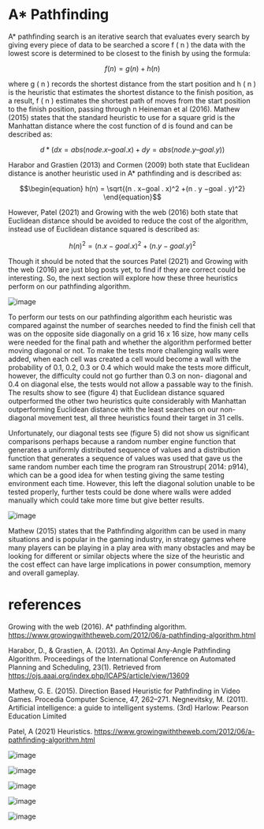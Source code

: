 # A* Pathfinding

A* pathfinding search is an iterative search that evaluates every search by giving every piece of data to be searched a score f ( n ) the data with the lowest score is determined to be closest to the finish by using the formula:

$$\begin{equation} f(n) = g(n) + h(n) \end{equation} $$

where g ( n ) records the shortest distance from the start position and h ( n ) is the heuristic that estimates the shortest distance to the finish position, as a result, f ( n ) estimates the shortest path of moves from the start position to the finish position, passing through n Heineman et al (2016). Mathew (2015) states that the standard heuristic to use for a square grid is the Manhattan distance where the cost function of d is found and can be described as:

$$\begin{equation} d * (dx = abs(node.x – goal.x) + dy = abs(node.y – goal.y)) \end{equation}$$

Harabor and Grastien (2013) and Cormen (2009) both state that Euclidean distance is another heuristic used in A* pathfinding and is
described as:

$$\begin{equation} h(n) = \sqrt{(n . x−goal . x)^2 +(n . y −goal . y)^2} \end{equation}$$ 

However, Patel (2021) and Growing with the web (2016) both state that Euclidean distance should be avoided to reduce the cost of the algorithm, instead use of Euclidean distance squared is described as:

$$\begin{equation} h( n)^2 =(n . x−goal . x)^2 +(n . y −goal. y)^2\end{equation}$$ 

Though it should be noted that the sources Patel (2021) and Growing with the web (2016) are just blog posts yet, to find if they are correct could be interesting. So, the next section will explore how these three heuristics perform on our pathfinding algorithm.

![image](https://github.com/RossErskine/AstarPathfinding/assets/46631932/7449cabd-1821-48c8-bf54-9be34659f052)

To perform our tests on our pathfinding algorithm each heuristic was compared against the number of searches needed to find the finish cell that was on the opposite side diagonally on a grid 16 x 16 size, how many cells were needed for the final path and whether the algorithm performed better moving diagonal or not. To make the tests more challenging walls were added, when each cell was created a cell would become a wall with the probability of 0.1, 0.2, 0.3 or 0.4 which would make the tests more difficult, however, the difficulty could not go further than 0.3 on non-
diagonal and 0.4 on diagonal else, the tests would not allow a passable way to the finish. The results show to see (figure 4) that Euclidean distance squared outperformed the other two heuristics quite considerably with Manhattan outperforming Euclidean distance with the least searches on our non-diagonal movement test, all three heuristics found their target in 31 cells.

Unfortunately, our diagonal tests see (figure 5) did not show us significant comparisons perhaps because a random number engine function that generates a uniformly distributed sequence of values and a distribution function that generates a sequence of values was used that gave us the same random number each time the program ran Stroustrup( 2014: p914), which can be a good idea for when testing giving the same testing environment each time. However, this left the diagonal solution unable to be tested properly, further tests could be done where walls were added manually which could take more time but give better results.

![image](https://github.com/RossErskine/AstarPathfinding/assets/46631932/61a874be-5ef9-4578-a576-3f24e6d90cbc)

Mathew (2015) states that the Pathfinding algorithm can be used in many situations and is popular in the gaming industry, in strategy games where many players can be playing in a play area with many obstacles and may be looking for different or similar objects where the size of the heuristic and the cost effect can have large implications in power consumption, memory and overall gameplay.

# references
Growing with the web (2016). A* pathfinding algorithm. https://www.growingwiththeweb.com/2012/06/a-pathfinding-algorithm.html

Harabor, D., & Grastien, A. (2013). An Optimal Any-Angle Pathfinding Algorithm. Proceedings of the International Conference on Automated Planning and Scheduling, 23(1). Retrieved from https://ojs.aaai.org/index.php/ICAPS/article/view/13609

Mathew, G. E. (2015). Direction Based Heuristic for Pathfinding in Video Games. Procedia Computer Science, 47, 262–271. Negnevitsky, M. (2011). Artificial intelligence: a guide to intelligent
systems. (3rd) Harlow: Pearson Education Limited

Patel, A (2021) Heuristics. https://www.growingwiththeweb.com/2012/06/a-pathfinding-algorithm.html

![image](https://github.com/RossErskine/AstarPathfinding/assets/46631932/f053a0b0-45fb-4025-a5b9-f72e31590624)

![image](https://github.com/RossErskine/AstarPathfinding/assets/46631932/81ee6872-91b4-430b-b605-17eb060164e5)

![image](https://github.com/RossErskine/AstarPathfinding/assets/46631932/6bb16546-2306-4b9a-ab52-66a024ed3d0e)

![image](https://github.com/RossErskine/AstarPathfinding/assets/46631932/12f9c0ce-b55d-44e4-8816-a1b4bcd65d79)

![image](https://github.com/RossErskine/AstarPathfinding/assets/46631932/7c67f90c-981d-4bfe-9951-0356cbfcd9b4)






